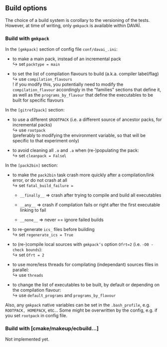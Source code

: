 ## Build options

The choice of a build system is corollary to the versioning of the
tests. However, at time of writing, only `gmkpack` is available within
DAVAÏ.

### Build with `gmkpack`

In the `[gmkpack]` section of config file `conf/davai_.ini`:

-   to make a main pack, instead of an incremental pack\
    $\hookrightarrow$ set `packtype = main`

-   to set the list of compilation flavours to build (a.k.a. compiler
    label/flag)\
    $\hookrightarrow$ use `compilation_flavours`\
    ! if you modify this, you potentially need to modify the
    `compilation_flavour` accordingly in the "families" sections that
    define it, as well as the `programs_by_flavour` that define the
    executables to be built for specific flavours

In the `[gitref2pack]` section:

-   to use a different `$ROOTPACK` (i.e. a different source of ancestor
    packs, for incremental packs)\
    $\hookrightarrow$ use `rootpack`\
    (preferably to modifying the environment variable, so that will be
    specific to that experiment only)

-   to avoid cleaning all `.o` and `.a` when (re-)populating the pack:\
    $\hookrightarrow$ set `cleanpack = False`\

In the `[pack2bin]` section:

-   to make the `pack2bin` task crash more quickly after a
    compilation/link error, or do not crash at all\
    $\hookrightarrow$ set `fatal_build_failure =`

    -   `__finally__` $\Rightarrow$ crash after trying to compile and
        build all executables

    -   `__any__` $\Rightarrow$ crash if compilation fails or right
        after the first executable linking to fail

    -   `__none__` $\Rightarrow$ never == ignore failed builds

-   to re-generate `ics_` files before building\
    $\hookrightarrow$ set `regenerate_ics = True`

-   to (re-)compile local sources with `gmkpack’s` option `Ofrt=2` (i.e.
    `-O0 -check bounds`):\
    $\hookrightarrow$ set `Ofrt = 2`

-   to use more/less threads for compilating (independant) sources files
    in parallel:\
    $\hookrightarrow$ use `threads`

-   to change the list of executables to be built, by default or
    depending on the compilation flavour:\
    $\hookrightarrow$ use `default_programs` and `programs_by_flavour`

Also, any `gmkpack` native variables can be set in the `.bash_profile`,
e.g. `ROOTPACK, HOMEPACK`, etc\... Some might be overwritten by the
config, e.g. if you set `rootpack` in config file.

### Build with \[cmake/makeup/ecbuild\...\]

Not implemented yet.

